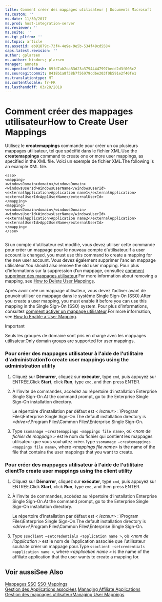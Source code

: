 ```yaml
---
title: Comment créer des mappages utilisateur | Documents Microsoft
ms.custom: ''
ms.date: 11/30/2017
ms.prod: host-integration-server
ms.reviewer: ''
ms.suite: ''
ms.tgt_pltfrm: ''
ms.topic: article
ms.assetid: eb91879c-73f4-4e9e-9e5b-534f48cd5584
caps.latest.revision: ''
author: gplarsen
ms.author: hisdocs; plarsen
manager: anneta
ms.openlocfilehash: 89fd7ab2ca83d23a37944447997becd2d3f008c2
ms.sourcegitcommit: 8418b1a8f38b7f56979cd6e203f0b591e2f40fe1
ms.translationtype: MT
ms.contentlocale: fr-FR
ms.lasthandoff: 03/28/2018
---
```

# <a name="how-to-create-user-mappings"></a><span data-ttu-id="d5eff-102">Comment créer des mappages utilisateur</span><span class="sxs-lookup"><span data-stu-id="d5eff-102">How to Create User Mappings</span></span>
<span data-ttu-id="d5eff-103">Utilisez le **createmappings** commande pour créer un ou plusieurs mappages utilisateur, tel que spécifié dans le fichier XML.</span><span class="sxs-lookup"><span data-stu-id="d5eff-103">Use the **createmappings** command to create one or more user mappings, as specified in the XML file.</span></span> <span data-ttu-id="d5eff-104">Voici un exemple de fichier XML.</span><span class="sxs-lookup"><span data-stu-id="d5eff-104">The following is an example XML file.</span></span>  
  
```  
<sso>  
<mapping>  
<windowsDomain>domain</windowsDomain>   
<windowsUserId>WindowsUserName</windowsUserId>   
<externalApplication>Application name1</externalApplication>   
<externalUserId>App1UserName</externalUserId>   
</mapping>  
<mapping>  
<windowsDomain>domain</windowsDomain>   
<windowsUserId>WindowsUserName</windowsUserId>   
<externalApplication>Application name2</externalApplication>   
<externalUserId>App2UserName</externalUserId>   
</mapping>  
</sso>  
  
```  
  
 <span data-ttu-id="d5eff-105">Si un compte d'utilisateur est modifié, vous devez utiliser cette commande pour créer un mappage pour le nouveau compte d'utilisateur.</span><span class="sxs-lookup"><span data-stu-id="d5eff-105">If a user account is changed, you must use this command to create a mapping for the new user account.</span></span> <span data-ttu-id="d5eff-106">Vous devez également supprimer l'ancien mappage utilisateur.</span><span class="sxs-lookup"><span data-stu-id="d5eff-106">You should also remove the old user mapping.</span></span> <span data-ttu-id="d5eff-107">Pour plus d’informations sur la suppression d’un mappage, consultez [comment supprimer des mappages utilisateur](../esso/how-to-delete-user-mappings.md).</span><span class="sxs-lookup"><span data-stu-id="d5eff-107">For more information about removing a mapping, see [How to Delete User Mappings](../esso/how-to-delete-user-mappings.md).</span></span>  
  
 <span data-ttu-id="d5eff-108">Après avoir créé un mappage utilisateur, vous devez l’activer avant de pouvoir utiliser ce mappage dans le système Single Sign-On (SSO).</span><span class="sxs-lookup"><span data-stu-id="d5eff-108">After you create a user mapping, you must enable it before you can use this mapping in the Single Sign-On (SSO) system.</span></span> <span data-ttu-id="d5eff-109">Pour plus d’informations, consultez [comment activer un mappage utilisateur](../esso/how-to-enable-a-user-mapping.md).</span><span class="sxs-lookup"><span data-stu-id="d5eff-109">For more information, see [How to Enable a User Mapping](../esso/how-to-enable-a-user-mapping.md).</span></span>  
  
> [!IMPORTANT]
>  <span data-ttu-id="d5eff-110">Seuls les groupes de domaine sont pris en charge avec les mappages utilisateur.</span><span class="sxs-lookup"><span data-stu-id="d5eff-110">Only domain groups are supported for user mappings.</span></span>  
  
### <a name="to-create-user-mappings-using-the-administration-utility"></a><span data-ttu-id="d5eff-111">Pour créer des mappages utilisateur à l'aide de l'utilitaire d'administration</span><span class="sxs-lookup"><span data-stu-id="d5eff-111">To create user mappings using the administration utility</span></span>  
  
1.  <span data-ttu-id="d5eff-112">Cliquez sur **Démarrer**, cliquez sur **exécuter**, type `cmd`, puis appuyez sur ENTRÉE.</span><span class="sxs-lookup"><span data-stu-id="d5eff-112">Click **Start**, click **Run**, type `cmd`, and then press ENTER.</span></span>  
  
2.  <span data-ttu-id="d5eff-113">À l’invite de commandes, accédez au répertoire d’installation Enterprise Single Sign-On.</span><span class="sxs-lookup"><span data-stu-id="d5eff-113">At the command prompt, go to the Enterprise Single Sign-On installation directory.</span></span>  
  
     <span data-ttu-id="d5eff-114">Le répertoire d’installation par défaut est \< *lecteur*> : \Program Files\Enterprise Single Sign-On.</span><span class="sxs-lookup"><span data-stu-id="d5eff-114">The default installation directory is \<*drive*>:\Program Files\Common Files\Enterprise Single Sign-On.</span></span>  
  
3.  <span data-ttu-id="d5eff-115">Type `ssomanage –createmappings <mappings file name>`, où  *\<nom de fichier de mappage >* est le nom du fichier qui contient les mappages utilisateur que vous souhaitez créer.</span><span class="sxs-lookup"><span data-stu-id="d5eff-115">Type `ssomanage –createmappings <mappings file name>`, where *\<mappings file name>* is the name of the file that contains the user mappings that you want to create.</span></span>  
  
### <a name="to-create-user-mappings-using-the-client-utility"></a><span data-ttu-id="d5eff-116">Pour créer des mappages utilisateur à l'aide de l'utilitaire client</span><span class="sxs-lookup"><span data-stu-id="d5eff-116">To create user mappings using the client utility</span></span>  
  
1.  <span data-ttu-id="d5eff-117">Cliquez sur **Démarrer**, cliquez sur **exécuter**, type `cmd`, puis appuyez sur ENTRÉE.</span><span class="sxs-lookup"><span data-stu-id="d5eff-117">Click **Start**, click **Run**, type `cmd`, and then press ENTER.</span></span>  
  
2.  <span data-ttu-id="d5eff-118">À l’invite de commandes, accédez au répertoire d’installation Enterprise Single Sign-On.</span><span class="sxs-lookup"><span data-stu-id="d5eff-118">At the command prompt, go to the Enterprise Single Sign-On installation directory.</span></span>  
  
     <span data-ttu-id="d5eff-119">Le répertoire d’installation par défaut est \< *lecteur*> : \Program Files\Enterprise Single Sign-On.</span><span class="sxs-lookup"><span data-stu-id="d5eff-119">The default installation directory is \<*drive*>:\Program Files\Common Files\Enterprise Single Sign-On.</span></span>  
  
3.  <span data-ttu-id="d5eff-120">Type `ssoclient –setcredentials <application name >`, où  *\<nom de l’application >* est le nom de l’application associée que l’utilisateur souhaite créer un mappage pour.</span><span class="sxs-lookup"><span data-stu-id="d5eff-120">Type `ssoclient –setcredentials <application name >`, where *\<application name >* is the name of the affiliate application that the user wants to create a mapping for.</span></span>  
  
## <a name="see-also"></a><span data-ttu-id="d5eff-121">Voir aussi</span><span class="sxs-lookup"><span data-stu-id="d5eff-121">See Also</span></span>  
 <span data-ttu-id="d5eff-122">[Mappages SSO](../esso/sso-mappings.md) </span><span class="sxs-lookup"><span data-stu-id="d5eff-122">[SSO Mappings](../esso/sso-mappings.md) </span></span>  
 <span data-ttu-id="d5eff-123">[Gestion des Applications associées](../esso/managing-affiliate-applications.md) </span><span class="sxs-lookup"><span data-stu-id="d5eff-123">[Managing Affiliate Applications](../esso/managing-affiliate-applications.md) </span></span>  
 [<span data-ttu-id="d5eff-124">Gestion des mappages utilisateur</span><span class="sxs-lookup"><span data-stu-id="d5eff-124">Managing User Mappings</span></span>](../esso/managing-user-mappings.md)